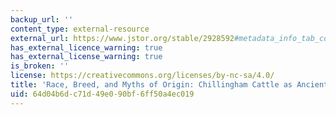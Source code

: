 ```yaml
---
backup_url: ''
content_type: external-resource
external_url: https://www.jstor.org/stable/2928592#metadata_info_tab_contents
has_external_licence_warning: true
has_external_license_warning: true
is_broken: ''
license: https://creativecommons.org/licenses/by-nc-sa/4.0/
title: 'Race, Breed, and Myths of Origin: Chillingham Cattle as Ancient Britons'
uid: 64d04b6d-c71d-49e0-90bf-6ff50a4ec019
---
```

